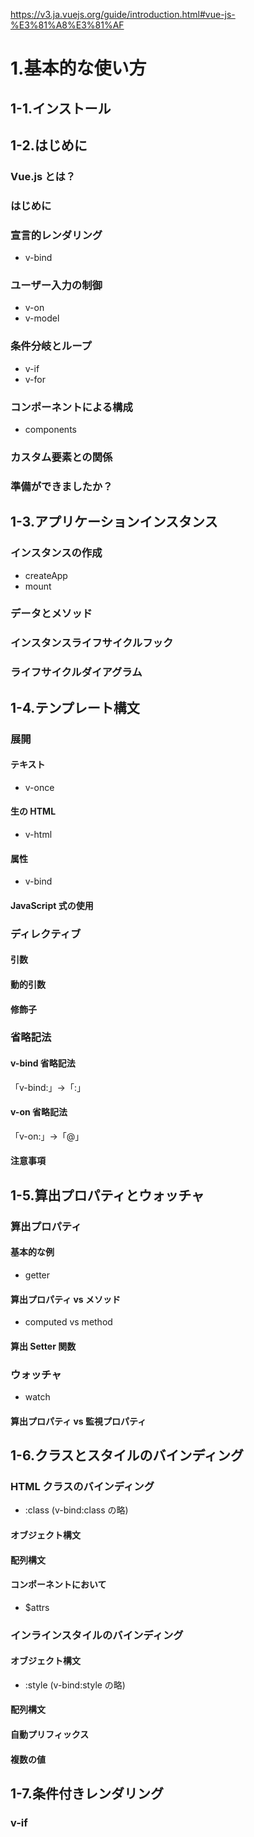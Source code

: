https://v3.ja.vuejs.org/guide/introduction.html#vue-js-%E3%81%A8%E3%81%AF

# 1.基本的な使い方
## 1-1.インストール
## 1-2.はじめに
### Vue.js とは？
### はじめに
### 宣言的レンダリング
- v-bind
### ユーザー入力の制御
- v-on
- v-model
### 条件分岐とループ
- v-if
- v-for
### コンポーネントによる構成
- components
### カスタム要素との関係
### 準備ができましたか？

## 1-3.アプリケーションインスタンス
### インスタンスの作成
- createApp
- mount
### データとメソッド
### インスタンスライフサイクルフック
### ライフサイクルダイアグラム

## 1-4.テンプレート構文
### 展開
#### テキスト
- v-once
#### 生の HTML
- v-html
#### 属性
- v-bind
#### JavaScript 式の使用
### ディレクティブ
#### 引数
#### 動的引数
#### 修飾子
### 省略記法
#### v-bind 省略記法
「v-bind:」→「:」
#### v-on 省略記法
「v-on:」→「@」
#### 注意事項

## 1-5.算出プロパティとウォッチャ
### 算出プロパティ
#### 基本的な例
- getter
#### 算出プロパティ vs メソッド
- computed vs method
#### 算出 Setter 関数
### ウォッチャ
- watch
#### 算出プロパティ vs 監視プロパティ

## 1-6.クラスとスタイルのバインディング
### HTML クラスのバインディング
- :class (v-bind:class の略)
#### オブジェクト構文
#### 配列構文
#### コンポーネントにおいて
- $attrs
### インラインスタイルのバインディング
#### オブジェクト構文
- :style (v-bind:style の略)
#### 配列構文
#### 自動プリフィックス
#### 複数の値

## 1-7.条件付きレンダリング
### v-if
#### <template> での v-if による条件グループ
#### v-else
#### v-else-if
### v-show
### v-if vs v-show
### v-if と v-for
v-forはv-ifより優先される

## 1-8.リストレンダリング
## 1-9.イベントハンドリング
## 1-10.フォーム入力バインディング
## 1-11.コンポーネントの基本

# 2.コンポーネントの詳細
## 2-.コンポーネントの登録
## 2-.プロパティ
## 2-.プロパティでない属性
## 2-.カスタムイベント
## 2-.スロット
## 2-.Provide / inject
## 2-.動的 & 非同期コンポーネント
## 2-.テンプレート参照について
## 2-.特別な問題に対処する

# 3.トランジションとアニメーション
## 3-.概要
## 3-.Enter & Leave トランジション
## 3-.リストのトランジション
## 3-.状態のトランジション

# 4.再利用と構成
## 4-.ミックスイン
## 4-.カスタムディレクティブ
## 4-.Teleport
## 4-.Render 関数
## 4-.プラグイン

# 5.高度な使い方
## 5-.リアクティビティ 
## 5-.リアクティブの探求
## 5-.リアクティブの基礎
## 5-.算出プロパティとウォッチ
## 5-.Composition API 
## 5-.レンダリングのメカニズムと最適化
## 5-.Vue 2 での変更検出の注意事項

# 6.ツール
## 6-.単一ファイルコンポーネント
## 6-.テスト
## 6-.TypeScript のサポート

# 7.スケールアップ
## 7-.ルーティング
## 7-.状態管理
## 7-.サーバサイドレンダリング

# 8.アクセシビリティ
## 8-.基礎
## 8-.セマンティクス
## 8-.標準
## 8-.リソース
